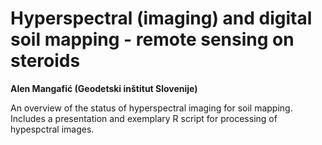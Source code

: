 # Hyperspectral (imaging) and digital soil mapping - remote sensing on steroids

__Alen Mangafić (Geodetski inštitut Slovenije)__

An overview of the status of hyperspectral imaging for soil mapping. Includes a presentation and exemplary R script for processing of hypespctral images.